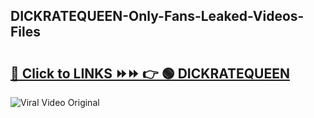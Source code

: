 
 ## DICKRATEQUEEN-Only-Fans-Leaked-Videos-Files

# <h2><a href="https://mediaupload.pro?DICKRATEQUEEN">🔗 Click to LINKS ⏩⏩ 👉 🟢 DICKRATEQUEEN </a></h2>

<a href="https://mediaupload.pro?DICKRATEQUEEN" rel="nofollow" data-target="animated-image.originalLink"><img src="https://i.ibb.co.com/xMMVF88/686577567.gif" alt="Viral Video Original" style="max-width: 100%; display: inline-block;" data-target="animated-image.originalImage"></a>